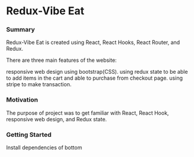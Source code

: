# Redux-Vibe Eat

### Summary
Redux-Vibe Eat is created using React, React Hooks, React Router, and Redux.

There are three main features of the website:

responsive web design using bootstrap(CSS).
using redux state to be able to add items in the cart and able to purchase from checkout page.
using stripe to make transaction.

### Motivation
The purpose of project was to get familiar with React, React Hook, responsive web design, and Redux state.

### Getting Started
Install dependencies of bottom

